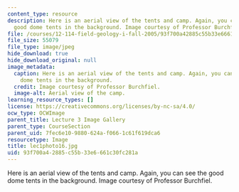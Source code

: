 ```yaml
---
content_type: resource
description: Here is an aerial view of the tents and camp. Again, you can see the
  good dome tents in the background. Image courtesy of Professor Burchfiel.
file: /courses/12-114-field-geology-i-fall-2005/93f700a42885c55b33e6661c30fc281a_lec1photo16.jpg
file_size: 55079
file_type: image/jpeg
hide_download: true
hide_download_original: null
image_metadata:
  caption: Here is an aerial view of the tents and camp. Again, you can see the good
    dome tents in the background.
  credit: Image courtesy of Professor Burchfiel.
  image-alt: Aerial view of the camp.
learning_resource_types: []
license: https://creativecommons.org/licenses/by-nc-sa/4.0/
ocw_type: OCWImage
parent_title: Lecture 3 Image Gallery
parent_type: CourseSection
parent_uid: 7fec6e10-9880-624a-f066-1c61f619dca6
resourcetype: Image
title: lec1photo16.jpg
uid: 93f700a4-2885-c55b-33e6-661c30fc281a
---
```

Here is an aerial view of the tents and camp. Again, you can see the good dome tents in the background. Image courtesy of Professor Burchfiel.